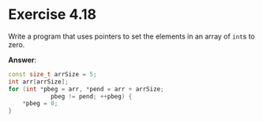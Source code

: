 # Exercise 4.18

Write a program that uses pointers to set the elements in an array of `int`s to zero.

**Answer**:

```cpp
const size_t arrSize = 5;
int arr[arrSize];
for (int *pbeg = arr, *pend = arr + arrSize;
            pbeg != pend; ++pbeg) {
    *pbeg = 0;
}
```